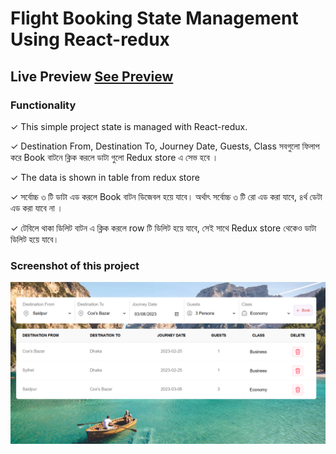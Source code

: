 # Flight Booking State Management Using React-redux

## Live Preview [See Preview](https://lws-flight-booking2.netlify.app/)

### Functionality

✓ This simple project state is managed with React-redux.

✓ Destination From, Destination To, Journey Date, Guests, Class সবগুলো ফিলাপ করে Book বাটনে ক্লিক করলে ডাটা গুলো Redux store এ সেভ হবে ।

✓ The data is shown in table from redux store

✓ সর্বোচ্চ ৩ টি ডাটা এড করলে Book বাটন ডিজেবল হয়ে যাবে। অর্থাৎ সর্বোচ্চ ৩ টি রো এড করা যাবে, ৪র্থ ডেটা এড করা যাবে না ।

✓ টেবিলে থাকা ডিলিট বাটন এ ক্লিক করলে row টি ডিলিট হয়ে যাবে, সেই সাথে Redux store থেকেও ডাটা ডিলিট হয়ে যাবে।

### Screenshot of this project

![Screenshot](./src/img/screenshort1.png)
